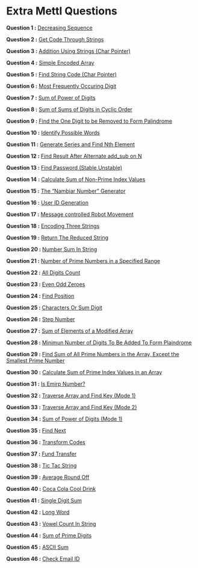 # Extra Mettl Questions

**Question 1 :** [Decreasing Sequence](https://tests.mettl.com/authenticateKey/8e68e9a4)

**Question 2 :** [Get Code Through Strings](https://tests.mettl.com/v2/authenticateKey/75c9faf0)

**Question 3 :** [Addition Using Strings (Char Pointer)](https://tests.mettl.com/v2/authenticateKey/2f174a80)

**Question 4 :** [Simple Encoded Array](https://tests.mettl.com/v2/authenticateKey/1557c062)

**Question 5 :** [Find String Code (Char Pointer)](https://tests.mettl.com/v2/authenticateKey/e4df74e5)

**Question 6 :** [Most Frequently Occuring Digit](https://tests.mettl.com/authenticateKey/cbe4c4da)

**Question 7 :** [Sum of Power of Digits](https://tests.mettl.com/authenticateKey/92437794)

**Question 8 :** [Sum of Sums of Digits in Cyclic Order](https://tests.mettl.com/authenticateKey/1ddbe65e)

**Question 9 :** [Find the One Digit to be Removed to Form Palindrome](https://tests.mettl.com/v2/authenticateKey/6d825776)

**Question 10 :** [Identify Possible Words](https://tests.mettl.com/v2/authenticateKey/13486c16)

**Question 11 :** [Generate Series and Find Nth Element](https://tests.mettl.com/v2/authenticateKey/d2272e10)

**Question 12 :** [Find Result After Alternate add_sub on N](https://tests.mettl.com/authenticateKey/814effc3)

**Question 13 :** [Find Password (Stable Unstable)](https://tests.mettl.com/authenticateKey/5106dfd)

**Question 14 :** [Calculate Sum of Non-Prime Index Values](https://tests.mettl.com/authenticateKey/596e522f)

**Question 15 :** [The “Nambiar Number” Generator](https://tests.mettl.com/authenticateKey/7db6c8a4)

**Question 16 :** [User ID Generation](https://tests.mettl.com/authenticateKey/592740f3)

**Question 17 :** [Message controlled Robot Movement](https://tests.mettl.com/authenticateKey/aedcc3a6)

**Question 18 :** [Encoding Three Strings](https://tests.mettl.com/authenticateKey/f05028d5)

**Question 19 :** [Return The Reduced String](https://tests.mettl.com/authenticateKey/1tkfnuxhc0)

**Question 20 :** [Number Sum In String](https://tests.mettl.com/v2/authenticateKey/1tkhskt7nk)

**Question 21 :** [Number of Prime Numbers in a Specified Range](https://tests.mettl.com/v2/authenticateKey/87c41143)

**Question 22 :** [All Digits Count](https://tests.mettl.com/v2/authenticateKey/ed6b4da)

**Question 23 :** [Even Odd Zeroes](https://tests.mettl.com/v2/authenticateKey/1pevca6sjk)

**Question 24 :** [Find Position](https://tests.mettl.com/v2/authenticateKey/1qqnmuxla8)

**Question 25 :** [Characters Or Sum Digit](https://tests.mettl.com/v2/authenticateKey/1qq4rrjd34)

**Question 26 :** [Step Number](https://tests.mettl.com/v2/authenticateKey/1qq54j0oow)

**Question 27 :** [Sum of Elements of a Modified Array](https://tests.mettl.com/v2/authenticateKey/1qvrno4zcw)

**Question 28 :** [Minimun Number of Digits To Be Added To Form Plaindrome](https://github.com/kishanrajput23/Wipro-Unix-CPP-Systems/blob/main/Extra%20Mettl%20Questions/Solutions/28.cpp)

**Question 29 :** [Find Sum of All Prime Numbers in the Array, Except the Smallest Prime Number](https://github.com/kishanrajput23/Wipro-Unix-CPP-Systems/blob/main/Extra%20Mettl%20Questions/Solutions/29.cpp)

**Question 30 :** [Calculate Sum of Prime Index Values in an Array](https://github.com/kishanrajput23/Wipro-Unix-CPP-Systems/blob/main/Extra%20Mettl%20Questions/Solutions/30.cpp)

**Question 31 :** [Is Emirp Number?](https://github.com/kishanrajput23/Wipro-Unix-CPP-Systems/blob/main/Extra%20Mettl%20Questions/Solutions/31.cpp)

**Question 32 :** [Traverse Array and Find Key (Mode 1)](https://github.com/kishanrajput23/Wipro-Unix-CPP-Systems/blob/main/Extra%20Mettl%20Questions/Solutions/32.cpp)

**Question 33 :** [Traverse Array and Find Key (Mode 2)](https://github.com/kishanrajput23/Wipro-Unix-CPP-Systems/blob/main/Extra%20Mettl%20Questions/Solutions/33.cpp)

**Question 34 :** [Sum of Power of Digits (Mode 1)](https://github.com/kishanrajput23/Wipro-Unix-CPP-Systems/blob/main/Extra%20Mettl%20Questions/Solutions/34.cpp)

**Question 35 :** [Find Next](https://tests.mettl.com/v2/authenticateKey/23qrwythj4)

**Question 36 :** [Transform Codes](https://tests.mettl.com/v2/authenticateKey/23qr4ajp4w)

**Question 37 :** [Fund Transfer](https://tests.mettl.com/v2/authenticateKey/23qnddj4sg)

**Question 38 :** [Tic Tac String](https://tests.mettl.com/v2/authenticateKey/2vt5uobi0w)

**Question 39 :** [Average Round Off](https://tests.mettl.com/v2/authenticateKey/1r83xmzxts)

**Question 40 :** [Coca Cola Cool Drink](https://tests.mettl.com/v2/authenticateKey/1r83ayf4sg)

**Question 41 :** [Single Digit Sum](https://tests.mettl.com/v2/authenticateKey/1rqucokhz4)

**Question 42 :** [Long Word](https://tests.mettl.com/v2/authenticateKey/1rr1gn5xj4)

**Question 43 :** [Vowel Count In String](https://tests.mettl.com/v2/authenticateKey/1rr236qxvk)

**Question 44 :** [Sum of Prime Digits](https://tests.mettl.com/v2/authenticateKey/1qqmqy8a9s)

**Question 45 :** [ASCII Sum](https://github.com/kishanrajput23/Wipro-Unix-CPP-Systems/blob/main/Extra%20Mettl%20Questions/Solutions/45.cpp)

**Question 46 :** [Check Email ID](https://tests.mettl.com/v2/authenticateKey/23qq7rdb0g)
